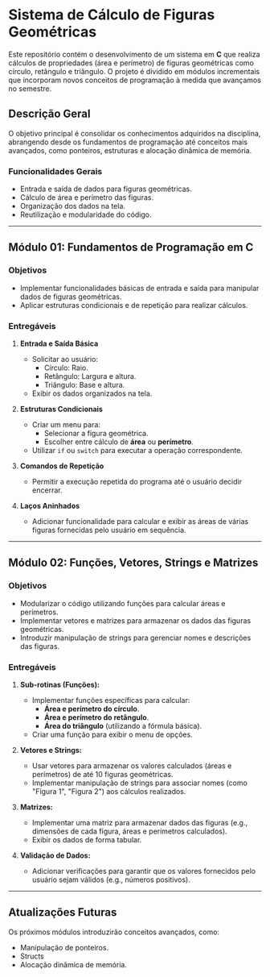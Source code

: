 
# Sistema de Cálculo de Figuras Geométricas

Este repositório contém o desenvolvimento de um sistema em **C** que realiza cálculos de propriedades (área e perímetro) de figuras geométricas como círculo, retângulo e triângulo. O projeto é dividido em módulos incrementais que incorporam novos conceitos de programação à medida que avançamos no semestre.

## Descrição Geral

O objetivo principal é consolidar os conhecimentos adquiridos na disciplina, abrangendo desde os fundamentos de programação até conceitos mais avançados, como ponteiros, estruturas e alocação dinâmica de memória.

### Funcionalidades Gerais
- Entrada e saída de dados para figuras geométricas.
- Cálculo de área e perímetro das figuras.
- Organização dos dados na tela.
- Reutilização e modularidade do código.

---

## Módulo 01: Fundamentos de Programação em C

### Objetivos
- Implementar funcionalidades básicas de entrada e saída para manipular dados de figuras geométricas.
- Aplicar estruturas condicionais e de repetição para realizar cálculos.

### Entregáveis
1. **Entrada e Saída Básica**
    - Solicitar ao usuário:
        - Círculo: Raio.
        - Retângulo: Largura e altura.
        - Triângulo: Base e altura.
    - Exibir os dados organizados na tela.

2. **Estruturas Condicionais**
    - Criar um menu para:
        - Selecionar a figura geométrica.
        - Escolher entre cálculo de **área** ou **perímetro**.
    - Utilizar `if` ou `switch` para executar a operação correspondente.

3. **Comandos de Repetição**
    - Permitir a execução repetida do programa até o usuário decidir encerrar.

4. **Laços Aninhados**
    - Adicionar funcionalidade para calcular e exibir as áreas de várias figuras fornecidas pelo usuário em sequência.

---
## Módulo 02: Funções, Vetores, Strings e Matrizes

### Objetivos
- Modularizar o código utilizando funções para calcular áreas e perímetros.
- Implementar vetores e matrizes para armazenar os dados das figuras geométricas.
- Introduzir manipulação de strings para gerenciar nomes e descrições das figuras.

### Entregáveis
1. **Sub-rotinas (Funções):**
   - Implementar funções específicas para calcular:
      - **Área e perímetro do círculo**.
      - **Área e perímetro do retângulo**.
      - **Área do triângulo** (utilizando a fórmula básica).
   - Criar uma função para exibir o menu de opções.

2. **Vetores e Strings:**
   - Usar vetores para armazenar os valores calculados (áreas e perímetros) de até 10 figuras geométricas.
   - Implementar manipulação de strings para associar nomes (como "Figura 1", "Figura 2") aos cálculos realizados.

3. **Matrizes:**
   - Implementar uma matriz para armazenar dados das figuras (e.g., dimensões de cada figura, áreas e perímetros calculados).
   - Exibir os dados de forma tabular.

4. **Validação de Dados:**
   - Adicionar verificações para garantir que os valores fornecidos pelo usuário sejam válidos (e.g., números positivos).

---

## Atualizações Futuras

Os próximos módulos introduzirão conceitos avançados, como:
- Manipulação de ponteiros.
- Structs
- Alocação dinâmica de memória.
